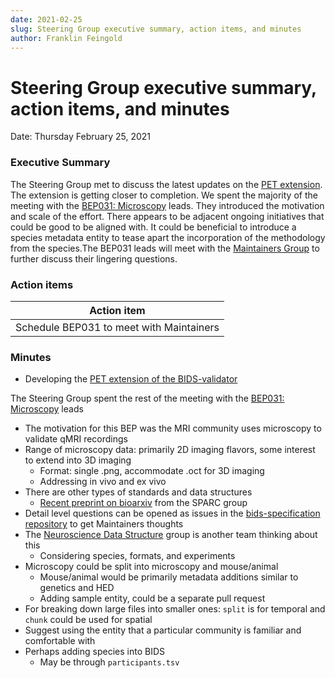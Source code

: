 ```yaml
---
date: 2021-02-25
slug: Steering Group executive summary, action items, and minutes
author: Franklin Feingold
---
```


# Steering Group executive summary, action items, and minutes

Date: Thursday February 25, 2021

<!--more-->

### Executive Summary

The Steering Group met to discuss the latest updates on the [PET extension](https://github.com/bids-standard/bids-specification/pull/633). The extension is getting closer to completion. We spent the majority of the meeting with the [BEP031: Microscopy](https://docs.google.com/document/d/1Nlu6QVQrbOQtdtcRarsONbX5SrOubXWBvkV37LRRqrc/edit) leads. They introduced the motivation and scale of the effort. There appears to be adjacent ongoing initiatives that could be good to be aligned with. It could be beneficial to introduce a species metadata entity to tease apart the incorporation of the methodology from the species.The BEP031 leads will meet with the [Maintainers Group](https://github.com/bids-standard/bids-specification/blob/master/DECISION-MAKING.md#maintainers-group) to further discuss their lingering questions.

### Action items



| Action item |
| -------- |
| Schedule BEP031 to meet with Maintainers     |


### Minutes

- Developing the [PET extension of the BIDS-validator](https://github.com/bids-standard/bids-validator/tree/bep_009)

The Steering Group spent the rest of the meeting with the [BEP031: Microscopy](https://docs.google.com/document/d/1Nlu6QVQrbOQtdtcRarsONbX5SrOubXWBvkV37LRRqrc/edit) leads

- The motivation for this BEP was the MRI community uses microscopy to validate qMRI recordings
- Range of microscopy data: primarily 2D imaging flavors, some interest to extend into 3D imaging
  - Format: single .png, accommodate .oct for 3D imaging
  - Addressing in vivo and ex vivo
- There are other types of standards and data structures
  - [Recent preprint on bioarxiv](https://www.biorxiv.org/content/10.1101/2021.02.10.430563v2) from the SPARC group
- Detail level questions can be opened as issues in the [bids-specification repository](https://github.com/bids-standard/bids-specification) to get Maintainers thoughts
- The [Neuroscience Data Structure](https://github.com/INCF/neuroscience-data-structure/issues) group is another team thinking about this
  - Considering species, formats, and experiments
- Microscopy could be split into microscopy and mouse/animal
  - Mouse/animal would be primarily metadata additions similar to genetics and HED
  - Adding sample entity, could be a separate pull request
- For breaking down large files into smaller ones: `split` is for temporal and `chunk` could be used for spatial
- Suggest using the entity that a particular community is familiar and comfortable with
- Perhaps adding species into BIDS
  - May be through `participants.tsv`
